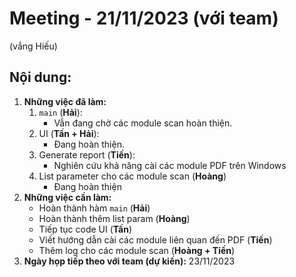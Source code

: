 # Meeting - 21/11/2023 (với team)
(vắng Hiếu)
## Nội dung:
1. **Những việc đã làm:**
    1. `main` (**Hải**):
        - Vẫn đang chờ các module scan hoàn thiện.
    2. UI (**Tấn + Hải**):
        - Đang hoàn thiện.
    3. Generate report (**Tiến**):
        - Nghiên cứu khả năng cài các module PDF trên Windows
    4. List parameter cho các module scan (**Hoàng**)
        - Đang hoàn thiện
2. **Những việc cần làm:**
    - Hoàn thành hàm `main` (**Hải**)
    - Hoàn thành thêm list param (**Hoàng**)
    - Tiếp tục code UI (**Tấn**)
    - Viết hướng dẫn cài các module liên quan đến PDF (**Tiến**)
    - Thêm log cho các module scan (**Hoàng + Tiến**)
3. **Ngày họp tiếp theo với team (dự kiến):** 23/11/2023
